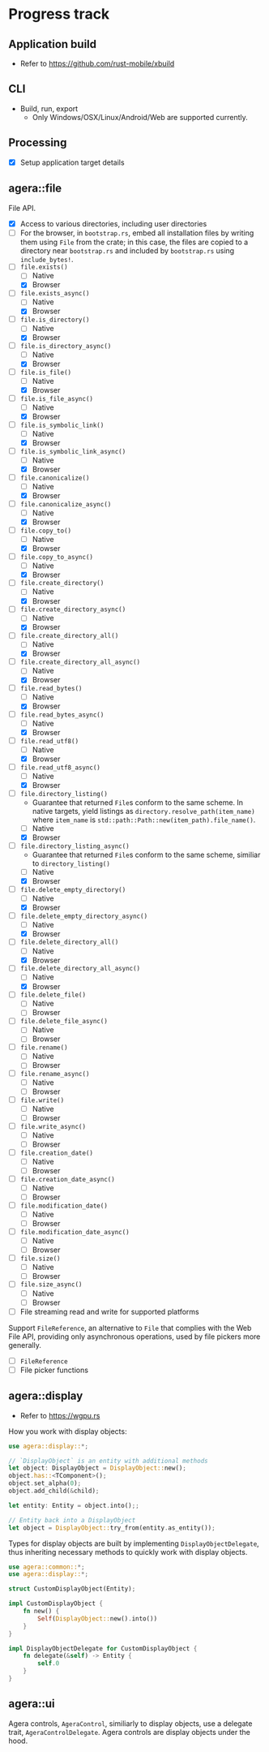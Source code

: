 # Progress track

## Application build

- Refer to https://github.com/rust-mobile/xbuild

## CLI

- Build, run, export
  - Only Windows/OSX/Linux/Android/Web are supported currently.

## Processing

- [x] Setup application target details

## agera::file

File API.

- [x] Access to various directories, including user directories
- [ ] For the browser, in `bootstrap.rs`, embed all installation files by writing them using `File` from the crate; in this case, the files are copied to a directory near `bootstrap.rs` and included by `bootstrap.rs` using `include_bytes!`.
- [ ] `file.exists()`
  - [ ] Native
  - [x] Browser
- [ ] `file.exists_async()`
  - [ ] Native
  - [x] Browser
- [ ] `file.is_directory()`
  - [ ] Native
  - [x] Browser
- [ ] `file.is_directory_async()`
  - [ ] Native
  - [x] Browser
- [ ] `file.is_file()`
  - [ ] Native
  - [x] Browser
- [ ] `file.is_file_async()`
  - [ ] Native
  - [x] Browser
- [ ] `file.is_symbolic_link()`
  - [ ] Native
  - [x] Browser
- [ ] `file.is_symbolic_link_async()`
  - [ ] Native
  - [x] Browser
- [ ] `file.canonicalize()`
  - [ ] Native
  - [x] Browser
- [ ] `file.canonicalize_async()`
  - [ ] Native
  - [x] Browser
- [ ] `file.copy_to()`
  - [ ] Native
  - [x] Browser
- [ ] `file.copy_to_async()`
  - [ ] Native
  - [x] Browser
- [ ] `file.create_directory()`
  - [ ] Native
  - [x] Browser
- [ ] `file.create_directory_async()`
  - [ ] Native
  - [x] Browser
- [ ] `file.create_directory_all()`
  - [ ] Native
  - [x] Browser
- [ ] `file.create_directory_all_async()`
  - [ ] Native
  - [x] Browser
- [ ] `file.read_bytes()`
  - [ ] Native
  - [x] Browser
- [ ] `file.read_bytes_async()`
  - [ ] Native
  - [x] Browser
- [ ] `file.read_utf8()`
  - [ ] Native
  - [x] Browser
- [ ] `file.read_utf8_async()`
  - [ ] Native
  - [x] Browser
- [ ] `file.directory_listing()`
  - Guarantee that returned `File`s conform to the same scheme. In native targets, yield listings as `directory.resolve_path(item_name)` where `item_name` is `std::path::Path::new(item_path).file_name()`.
  - [ ] Native
  - [x] Browser
- [ ] `file.directory_listing_async()`
  - Guarantee that returned `File`s conform to the same scheme, similiar to `directory_listing()`
  - [ ] Native
  - [x] Browser
- [ ] `file.delete_empty_directory()`
  - [ ] Native
  - [x] Browser
- [ ] `file.delete_empty_directory_async()`
  - [ ] Native
  - [x] Browser
- [ ] `file.delete_directory_all()`
  - [ ] Native
  - [x] Browser
- [ ] `file.delete_directory_all_async()`
  - [ ] Native
  - [x] Browser
- [ ] `file.delete_file()`
  - [ ] Native
  - [ ] Browser
- [ ] `file.delete_file_async()`
  - [ ] Native
  - [ ] Browser
- [ ] `file.rename()`
  - [ ] Native
  - [ ] Browser
- [ ] `file.rename_async()`
  - [ ] Native
  - [ ] Browser
- [ ] `file.write()`
  - [ ] Native
  - [ ] Browser
- [ ] `file.write_async()`
  - [ ] Native
  - [ ] Browser
- [ ] `file.creation_date()`
  - [ ] Native
  - [ ] Browser
- [ ] `file.creation_date_async()`
  - [ ] Native
  - [ ] Browser
- [ ] `file.modification_date()`
  - [ ] Native
  - [ ] Browser
- [ ] `file.modification_date_async()`
  - [ ] Native
  - [ ] Browser
- [ ] `file.size()`
  - [ ] Native
  - [ ] Browser
- [ ] `file.size_async()`
  - [ ] Native
  - [ ] Browser
- [ ] File streaming read and write for supported platforms

Support `FileReference`, an alternative to `File` that complies with the Web File API, providing only asynchronous operations, used by file pickers more generally.

- [ ] `FileReference`
- [ ] File picker functions

## agera::display

- Refer to https://wgpu.rs

How you work with display objects:

```rust
use agera::display::*;

// `DisplayObject` is an entity with additional methods
let object: DisplayObject = DisplayObject::new();
object.has::<TComponent>();
object.set_alpha(0);
object.add_child(&child);

let entity: Entity = object.into();;

// Entity back into a DisplayObject
let object = DisplayObject::try_from(entity.as_entity());
```

Types for display objects are built by implementing `DisplayObjectDelegate`, thus inheriting necessary methods to quickly work with display objects.

```rust
use agera::common::*;
use agera::display::*;

struct CustomDisplayObject(Entity);

impl CustomDisplayObject {
    fn new() {
        Self(DisplayObject::new().into())
    }
}

impl DisplayObjectDelegate for CustomDisplayObject {
    fn delegate(&self) -> Entity {
        self.0
    }
}
```

## agera::ui

Agera controls, `AgeraControl`, similiarly to display objects, use a delegate trait, `AgeraControlDelegate`. Agera controls are display objects under the hood.